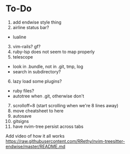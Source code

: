 # To-Do

1. add endwise style thing
2. airline status bar? 
 - lualine
3. vim-rails? gf?
4. ruby-lsp does not seem to map properly
5. telescope
 - look in .bundle, not in .git, tmp, log
 - search in subdirectory?
6. lazy load some plugins?
  - ruby files?
  - autotree when .git, otherwise don't
7. scrolloff=8 (start scrolling when we're 8 lines away)
8. move cheatsheet to here
9. autosave
10. gitsigns
11. have nvim-tree persist across tabs

Add video of how it all works
https://raw.githubusercontent.com/RRethy/nvim-treesitter-endwise/master/README.md
